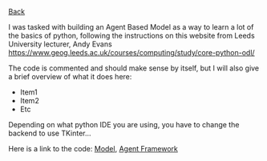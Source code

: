 [Back](Index.md)

I was tasked with building an Agent Based Model as a way to learn a lot of the basics of python, following the instructions on this website from Leeds University lecturer, Andy Evans https://www.geog.leeds.ac.uk/courses/computing/study/core-python-odl/   

The code is commented and should make sense by itself, but I will also give a brief overview of what it does here: 

* Item1
* Item2
* Etc

Depending on what python IDE you are using, you have to change the backend to use TKinter...


Here is a link to the code: [Model](https://github.com/laura-g-20/laura-g-20.github.io/blob/master/model_backup9.py), [Agent Framework](AgentFramework)
